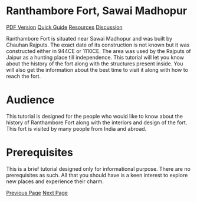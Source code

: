 # Ranthambore Fort, Sawai Madhopur
[PDF Version](../ranthambore_fort/ranthambore_fort_pdf_version.md)
[Quick Guide](../ranthambore_fort/ranthambore_fort_quick_guide.md)
[Resources](../ranthambore_fort/ranthambore_fort_useful_resources.md)
[Discussion](../ranthambore_fort/ranthambore_fort_discussion.md)

Ranthambore Fort is situated near Sawai Madhopur and was built by Chauhan Rajputs. The exact date of its construction is not known but it was constructed either in 944CE or 1110CE. The area was used by the Rajputs of Jaipur as a hunting place till independence. This tutorial will let you know about the history of the fort along with the structures present inside. You will also get the information about the best time to visit it along with how to reach the fort.

# Audience
This tutorial is designed for the people who would like to know about the history of Ranthambore Fort along with the interiors and design of the fort. This fort is visited by many people from India and abroad.

# Prerequisites
This is a brief tutorial designed only for informational purpose. There are no prerequisites as such. All that you should have is a keen interest to explore new places and experience their charm.


[Previous Page](../ranthambore_fort/index.md) [Next Page](../ranthambore_fort/ranthambore_fort_overview.md) 
